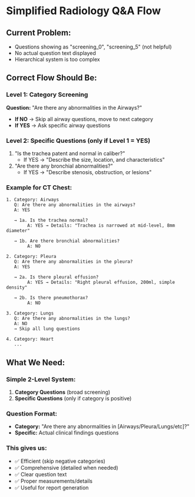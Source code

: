 # Simplified Radiology Q&A Flow

## Current Problem:
- Questions showing as "screening_0", "screening_5" (not helpful)
- No actual question text displayed
- Hierarchical system is too complex

## Correct Flow Should Be:

### **Level 1: Category Screening**
**Question:** "Are there any abnormalities in the Airways?"
- **If NO** → Skip all airway questions, move to next category
- **If YES** → Ask specific airway questions

### **Level 2: Specific Questions (only if Level 1 = YES)**
1. "Is the trachea patent and normal in caliber?"
   - If YES → "Describe the size, location, and characteristics"
2. "Are there any bronchial abnormalities?"
   - If YES → "Describe stenosis, obstruction, or lesions"

### **Example for CT Chest:**

```
1. Category: Airways
   Q: Are there any abnormalities in the airways?
   A: YES
   
   → 1a. Is the trachea normal?
        A: YES → Details: "Trachea is narrowed at mid-level, 8mm diameter"
   
   → 1b. Are there bronchial abnormalities?
        A: NO
   
2. Category: Pleura
   Q: Are there any abnormalities in the pleura?
   A: YES
   
   → 2a. Is there pleural effusion?
        A: YES → Details: "Right pleural effusion, 200ml, simple density"
   
   → 2b. Is there pneumothorax?
        A: NO

3. Category: Lungs
   Q: Are there any abnormalities in the lungs?
   A: NO
   → Skip all lung questions

4. Category: Heart
   ...
```

## What We Need:

### Simple 2-Level System:
1. **Category Questions** (broad screening)
2. **Specific Questions** (only if category is positive)

### Question Format:
- **Category:** "Are there any abnormalities in [Airways/Pleura/Lungs/etc]?"
- **Specific:** Actual clinical findings questions

### This gives us:
- ✅ Efficient (skip negative categories)
- ✅ Comprehensive (detailed when needed)
- ✅ Clear question text
- ✅ Proper measurements/details
- ✅ Useful for report generation






